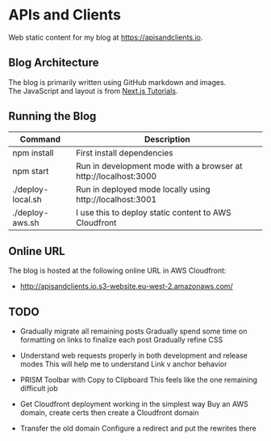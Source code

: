 # APIs and Clients

Web static content for my blog at https://apisandclients.io.

## Blog Architecture

The blog is primarily written using GitHub markdown and images.\
The JavaScript and layout is from [Next.js Tutorials](https://nextjs.org/learn-pages-router/basics/data-fetching/blog-data).

## Running the Blog

| Command | Description |
| ------- | ----------- |
| npm install | First install dependencies |
| npm start | Run in development mode with a browser at http://localhost:3000 |
| ./deploy-local.sh | Run in deployed mode locally using http://localhost:3001 |
| ./deploy-aws.sh | I use this to deploy static content to AWS Cloudfront |

## Online URL

The blog is hosted at the following online URL in AWS Cloudfront:

- http://apisandclients.io.s3-website.eu-west-2.amazonaws.com/

## TODO

- Gradually migrate all remaining posts
  Gradually spend some time on formatting on links to finalize each post
  Gradually refine CSS

- Understand web requests properly in both development and release modes
  This will help me to understand Link v anchor behavior

- PRISM Toolbar with Copy to Clipboard
  This feels like the one remaining difficult job

- Get Cloudfront deployment working in the simplest way
  Buy an AWS domain, create certs then create a Cloudfront domain

- Transfer the old domain
  Configure a redirect and put the rewrites there
